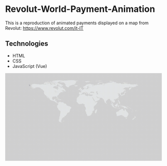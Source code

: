 # Revolut-World-Payment-Animation
This is a reproduction of animated payments displayed on a map from Revolut: https://www.revolut.com/it-IT

## Technologies
* HTML
* CSS
* JavaScript (Vue)

![](payment.gif)
